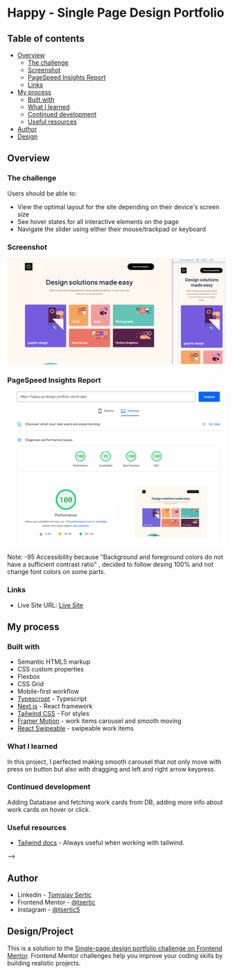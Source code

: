 # Happy - Single Page Design Portfolio

## Table of contents

- [Overview](#overview)
  - [The challenge](#the-challenge)
  - [Screenshot](#screenshot)
  - [PageSpeed Insights Report](#pagespeed-insights-report)
  - [Links](#links)
- [My process](#my-process)
  - [Built with](#built-with)
  - [What I learned](#what-i-learned)
  - [Continued development](#continued-development)
  - [Useful resources](#useful-resources)
- [Author](#author)
- [Design](#design/project)

## Overview

### The challenge

Users should be able to:

- View the optimal layout for the site depending on their device's screen size
- See hover states for all interactive elements on the page
- Navigate the slider using either their mouse/trackpad or keyboard

### Screenshot

![](./screenshot.png)

### PageSpeed Insights Report

![](./pagespeed-report.png)

Note:
-95 Accessibility because "Background and foreground colors do not have a sufficient contrast ratio" , decided to follow desing 100% and not change font colors on some parts.

### Links

- Live Site URL: [Live Site](https://happy-sp-design-portfolio.vercel.app/)

## My process

### Built with

- Semantic HTML5 markup
- CSS custom properties
- Flexbox
- CSS Grid
- Mobile-first workflow
- [Typescropt](https://www.typescriptlang.org/) - Typescript
- [Next.js](https://nextjs.org/) - React framework
- [Tailwind CSS](https://tailwindcss.com/) - For styles
- [Framer Motion](https://www.framer.com/motion/) - work items carousel and smooth moving
- [React Swipeable](https://www.npmjs.com/package/react-swipeable) - swipeable work items

### What I learned

In this project, I perfected making smooth carousel that not only move with press on button but also with dragging and left and right arrow keypress.

### Continued development

Adding Database and fetching work cards from DB, adding more info about work cards on hover or click.

### Useful resources

- [Tailwind docs](https://tailwindcss.com/docs/) - Always useful when working with tailwind.

-->

## Author

- Linkedin - [Tomislav Sertic](https://www.linkedin.com/in/tomislav-serti%C4%87-85a0941a3/)
- Frontend Mentor - [@tsertic](https://www.frontendmentor.io/profile/tsertic)
- Instagram - [@tsertic5](https://www.instagram.com/tsertic5/)

## Design/Project

This is a solution to the [Single-page design portfolio challenge on Frontend Mentor](https://www.frontendmentor.io/challenges/singlepage-design-portfolio-2MMhyhfKVo). Frontend Mentor challenges help you improve your coding skills by building realistic projects.
